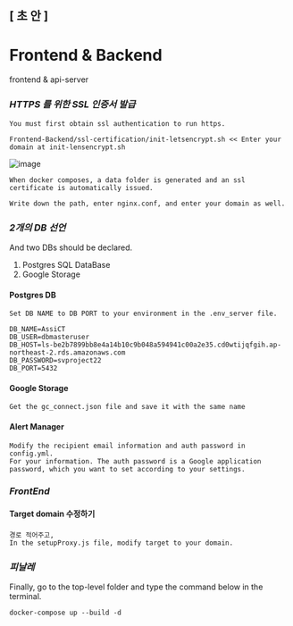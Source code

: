## [ 초 안 ]

# Frontend & Backend

frontend &amp; api-server

### *HTTPS 를 위한 SSL 인증서 발급*

    You must first obtain ssl authentication to run https.
    
    Frontend-Backend/ssl-certification/init-letsencrypt.sh << Enter your domain at init-lensencrypt.sh
    
![image](https://user-images.githubusercontent.com/53938323/180370292-8915ef02-16bf-490a-b995-07582c8a186d.png)

    When docker composes, a data folder is generated and an ssl certificate is automatically issued.

    Write down the path, enter nginx.conf, and enter your domain as well.
  
  
### *2개의 DB 선언* 

  And two DBs should be declared.
  1. Postgres SQL DataBase
  2. Google Storage
  
#### Postgres DB 

    Set DB NAME to DB PORT to your environment in the .env_server file.
    
    DB_NAME=AssiCT
    DB_USER=dbmasteruser
    DB_HOST=ls-be2b7899bb8e4a14b10c9b048a594941c00a2e35.cd0wtijqfgih.ap-northeast-2.rds.amazonaws.com
    DB_PASSWORD=svproject22
    DB_PORT=5432
    
#### Google Storage

    Get the gc_connect.json file and save it with the same name
    
    
#### Alert Manager

    Modify the recipient email information and auth password in config.yml.
    For your information. The auth password is a Google application password, which you want to set according to your settings.
    
    
   

### *FrontEnd*

#### Target domain 수정하기

    경로 적어주고,
    In the setupProxy.js file, modify target to your domain.
    
    
### *피날레*

Finally, go to the top-level folder and type the command below in the terminal.
    
    docker-compose up --build -d

